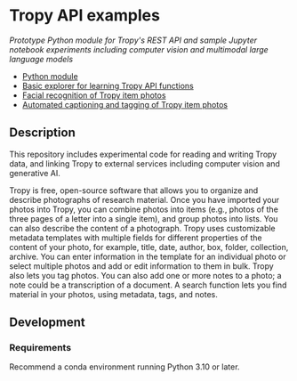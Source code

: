 # Tropy API examples

*Prototype Python module for Tropy's REST API and sample Jupyter notebook experiments including computer vision and multimodal large language models*

 - [Python module](https://github.com/stakats/tropy-api-examples/blob/master/tropy.py)
 - [Basic explorer for learning Tropy API functions](https://github.com/stakats/tropy-api-examples/blob/master/API%20Explorer.ipynb)
 - [Facial recognition of Tropy item photos](https://github.com/stakats/tropy-api-examples/blob/master/Facial%20Recognition.ipynb)
 - [Automated captioning and tagging of Tropy item photos](https://github.com/stakats/tropy-api-examples/blob/master/MMLLM%20Experiments.ipynb)

## Description

This repository includes experimental code for reading and writing Tropy data, and linking Tropy to external services including
computer vision and generative AI.

Tropy is free, open-source software that allows you to organize and describe photographs of research material. Once you have imported 
your photos into Tropy, you can combine photos into items (e.g., photos of the three pages of a letter into a single item), and group 
photos into lists. You can also describe the content of a photograph. Tropy uses customizable metadata templates with multiple fields 
for different properties of the content of your photo, for example, title, date, author, box, folder, collection, archive. You can 
enter information in the template for an individual photo or select multiple photos and add or edit information to them in bulk. Tropy 
also lets you tag photos. You can also add one or more notes to a photo; a note could be a transcription of a document. A search 
function lets you find material in your photos, using metadata, tags, and notes.

## Development

### Requirements

Recommend a conda environment running Python 3.10 or later. 
